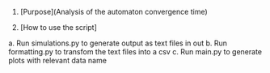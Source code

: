 1. [Purpose](Analysis of the automaton convergence time)

2. [How to use the script]

a. Run simulations.py to generate output as text files in out
b. Run formatting.py to transfom the text files into a csv
c. Run main.py to generate plots with relevant data name